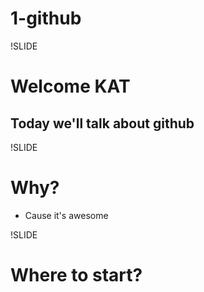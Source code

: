 # 1-github

!SLIDE

# Welcome KAT

## Today we'll talk about github

!SLIDE

# Why?
 * Cause it's awesome

!SLIDE
# Where to start?

